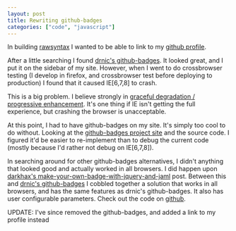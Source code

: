 ```yaml
---
layout: post
title: Rewriting github-badges
categories: ["code", "javascript"]
---
```


In building [rawsyntax](http://rawsyntax.com) I wanted to be able to
link to my [github profile](http://github.com/rawsyntax).

After a little searching I found [drnic's github-badges](http://drnicjavascript.rubyforge.org/github_badge/). It looked great, and I put it on the sidebar of my site. However, when I went to do crossbrowser testing (I develop in firefox, and crossbrowser test before deploying to production) I found that it caused IE[6,7,8] to crash.

This is a big problem. I believe strongly in
[graceful degradation / progressive enhancement](http://en.wikipedia.org/wiki/Progressive_enhancement). It's one thing if IE isn't getting the full experience, but crashing the browser is unacceptable.

At this point, I had to have github-badges on my site. It's simply too cool to
do without. Looking at the [github-badges project site](http://drnicjavascript.rubyforge.org/github_badge/) and the source code. I figured it'd be easier to re-implement than to debug the current code (mostly because I'd rather not debug on IE[6,7,8]).

In searching around for other github-badges alternatives, I didn't anything that looked good and actually worked in all browsers. I did happen upon [darkhax's make-your-own-badge-with-jquery-and-jaml](http://blog.darkhax.com/2010/03/04/make-your-own-badge-with-jquery-and-jaml) post. Between this and [drnic's github-badges](http://github.com/drnic/github-badges) I cobbled together a solution that works in all browsers, and has the same features as drnic's github-badges. It also has user configurable parameters. Check out the code on [github](http://github.com/rawsyntax/github-badge).

UPDATE: I've since removed the github-badges, and added a link to my profile instead

